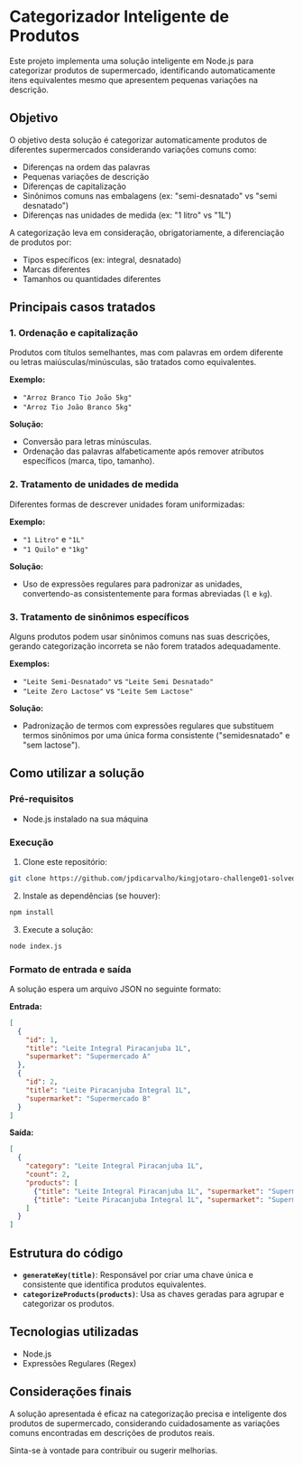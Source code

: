 # Categorizador Inteligente de Produtos

Este projeto implementa uma solução inteligente em Node.js para categorizar produtos de supermercado, identificando automaticamente itens equivalentes mesmo que apresentem pequenas variações na descrição.

## Objetivo

O objetivo desta solução é categorizar automaticamente produtos de diferentes supermercados considerando variações comuns como:

- Diferenças na ordem das palavras
- Pequenas variações de descrição
- Diferenças de capitalização
- Sinônimos comuns nas embalagens (ex: "semi-desnatado" vs "semi desnatado")
- Diferenças nas unidades de medida (ex: "1 litro" vs "1L")

A categorização leva em consideração, obrigatoriamente, a diferenciação de produtos por:

- Tipos específicos (ex: integral, desnatado)
- Marcas diferentes
- Tamanhos ou quantidades diferentes

## Principais casos tratados

### 1. Ordenação e capitalização

Produtos com títulos semelhantes, mas com palavras em ordem diferente ou letras maiúsculas/minúsculas, são tratados como equivalentes.

**Exemplo:**
- `"Arroz Branco Tio João 5kg"`
- `"Arroz Tio João Branco 5kg"`

**Solução:**
- Conversão para letras minúsculas.
- Ordenação das palavras alfabeticamente após remover atributos específicos (marca, tipo, tamanho).

### 2. Tratamento de unidades de medida

Diferentes formas de descrever unidades foram uniformizadas:

**Exemplo:**
- `"1 Litro"` e `"1L"`
- `"1 Quilo"` e `"1kg"`

**Solução:**
- Uso de expressões regulares para padronizar as unidades, convertendo-as consistentemente para formas abreviadas (`l` e `kg`).

### 3. Tratamento de sinônimos específicos

Alguns produtos podem usar sinônimos comuns nas suas descrições, gerando categorização incorreta se não forem tratados adequadamente.

**Exemplos:**
- `"Leite Semi-Desnatado"` vs `"Leite Semi Desnatado"`
- `"Leite Zero Lactose"` vs `"Leite Sem Lactose"`

**Solução:**
- Padronização de termos com expressões regulares que substituem termos sinônimos por uma única forma consistente ("semidesnatado" e "sem lactose").

## Como utilizar a solução

### Pré-requisitos

- Node.js instalado na sua máquina

### Execução

1. Clone este repositório:

```bash
git clone https://github.com/jpdicarvalho/kingjotaro-challenge01-solved.git
```

2. Instale as dependências (se houver):

```bash
npm install
```

3. Execute a solução:

```bash
node index.js
```

### Formato de entrada e saída

A solução espera um arquivo JSON no seguinte formato:

**Entrada:**
```json
[
  {
    "id": 1,
    "title": "Leite Integral Piracanjuba 1L",
    "supermarket": "Supermercado A"
  },
  {
    "id": 2,
    "title": "Leite Piracanjuba Integral 1L",
    "supermarket": "Supermercado B"
  }
]
```

**Saída:**

```json
[
  {
    "category": "Leite Integral Piracanjuba 1L",
    "count": 2,
    "products": [
      {"title": "Leite Integral Piracanjuba 1L", "supermarket": "Supermercado A"},
      {"title": "Leite Piracanjuba Integral 1L", "supermarket": "Supermercado B"}
    ]
  }
]
```

## Estrutura do código

- **`generateKey(title)`**: Responsável por criar uma chave única e consistente que identifica produtos equivalentes.
- **`categorizeProducts(products)`**: Usa as chaves geradas para agrupar e categorizar os produtos.

## Tecnologias utilizadas

- Node.js
- Expressões Regulares (Regex)

## Considerações finais

A solução apresentada é eficaz na categorização precisa e inteligente dos produtos de supermercado, considerando cuidadosamente as variações comuns encontradas em descrições de produtos reais.

Sinta-se à vontade para contribuir ou sugerir melhorias.
